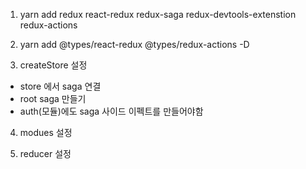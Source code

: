 1. yarn add redux react-redux redux-saga redux-devtools-extenstion redux-actions

2. yarn add @types/react-redux @types/redux-actions -D

3. createStore 설정
  - store 에서 saga 연결
  - root saga 만들기
  - auth(모듈)에도 saga 사이드 이펙트를 만들어야함

4. modues 설정

5. reducer 설정